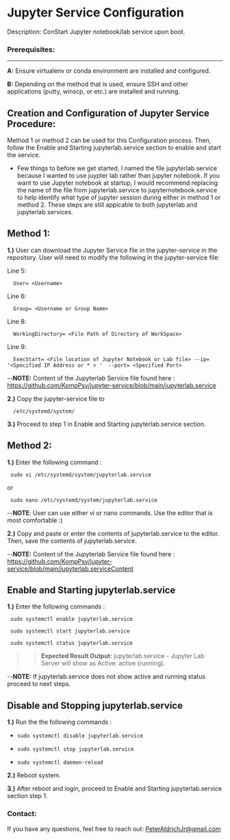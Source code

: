 # Jupyter Service Configuration
Description: ConStart Jupyter notebook/lab service upon boot.

### Prerequisites:
------------------
 **A:** Ensure virtualenv or conda environment are installed and configured.
>
 **B:** Depending on the method that is used, ensure SSH and other applications (putty, winscp, or etc.) are installed and running.
>

## Creation and Configuration of Jupyter Service Procedure:
Method 1 or method 2 can be used for this Configuration process. Then, follow the Enable and Starting jupyterlab.service section to enable and start the service.
>>
- Few things to before we get started, I named the file jupyterlab.service because I wanted to use juypter lab rather than jupyter notebook.
If you want to use Jupyter notebook at startup, I would recommend replacing the name of the file from  jupyterlab.service to jupyternotebook.service to help identify what type of jupyter session during either in method 1 or method 2. These steps are still appicable to both jupyterlab and jupyterlab services.
>>
Method 1: 
---------
>>
**1.)** User can download the Jupyter Service file in the jupyter-service in the repository. User will need to modify the following in the jupyter-service file:
>>
Line 5:
>>
      User= <Username>
>>
Line 6:
>>
      Group= <Username or Group Name>
>>
Line 8:     
>>
      WorkingDirectory= <File Path of Directory of WorkSpace>
>>
Line 9:     
>>
      ExecStart= <File location of Jupyter Notebook or Lab file> --ip= '<Specified IP Address or * > '  --port= <Specified Port>
>>
--**NOTE:** Content of the Jupyterlab Service file found here : https://github.com/KompPsy/jupyter-service/blob/main/jupyterlab.service
>>
**2.)** Copy the jupyter-service file to
>>
      /etc/systemd/system/
>>
**3.)** Proceed to step 1 in Enable and Starting jupyterlab.service section.
      
Method 2:
---------
>>
**1.)** Enter the following command :
>>
     sudo vi /etc/systemd/system/jupyterlab.service
>>
or
>>
     sudo nano /etc/systemd/system/jupyterlab.service 
>>
--**NOTE**: User can use either vi or nano commands. Use the editor that is most comfortable :)
>> 
**2.)** Copy and paste or enter the contents of jupyterlab.service to the editor. Then, save the contents of jupyterlab.service.
>>
--**NOTE:** Content of the Jupyterlab Service file found here : https://github.com/KompPsy/jupyter-service/blob/main/jupyterlab.serviceContent
>>
Enable and Starting jupyterlab.service
---------------------------------------
**1.)** Enter the following commands :
>>
     sudo systemctl enable jupyterlab.service
>>
     sudo systemctl start jupyterlab.service
>>
     sudo systemctl status jupyterlab.service
>>
>> **__Expected Result Output:__** jupyterlab.service - Jupyter Lab Server will show as Active: active (running).
>> 
--**NOTE:** If jupyterlab.service does not show active and running status proceed to next steps.
>>
Disable and Stopping jupyterlab.service
---------------------------------------
**1.)** Run the the following commands :
>>
-     sudo systemctl disable jupyterlab.service
-     sudo systemctl stop jupyterlab.service
-     sudo systemctl daemon-reload
>>
**2.)** Reboot system.
>>
**3.)** After reboot and login, proceed to Enable and Starting jupyterlab.service section step 1.
>>

      
### Contact:
If you have any questions, feel free to reach out:
      PeterAldrichJr@gmail.com


